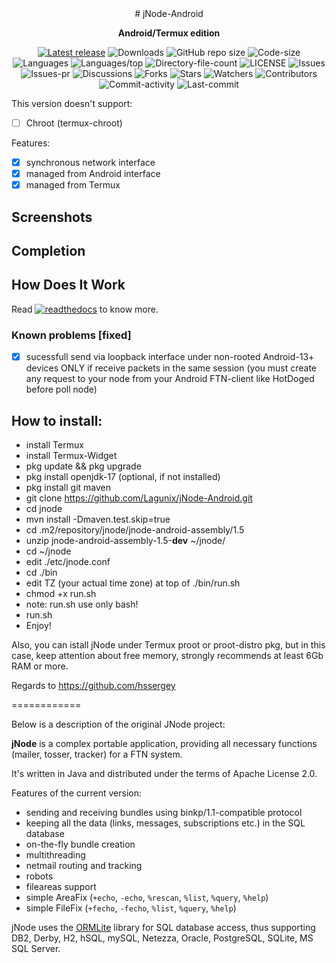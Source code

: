 <div align="center">
# jNode-Android

**Android/Termux edition**

[![Latest release](https://img.shields.io/github/v/release/lagunix/jnode-android?include_prereleases&label=latest%20release&style=for-the-badge)](https://github.com/lagunix/jnode-android/releases/latest)
![Downloads](https://img.shields.io/github/downloads/lagunix/jnode-android/total?style=for-the-badge)
![GitHub repo size](https://img.shields.io/github/repo-size/lagunix/jnode-android?style=for-the-badge)
![Code-size](https://shields.io/github/languages/code-size/lagunix/jnode-android?style=for-the-badge)
![Languages](https://shields.io/github/languages/count/lagunix/jnode-android?style=for-the-badge)
![Languages/top](https://shields.io/github/languages/top/lagunix/jnode-android?style=for-the-badge)
![Directory-file-count](https://shields.io/github/directory-file-count/lagunix/jnode-android?style=for-the-badge)
![LICENSE](https://img.shields.io/github/license/lagunix/jnode-android?color=blue&style=for-the-badge)
![Issues](https://shields.io/github/issues/Lagunix/jNode-Android?style=for-the-badge)
![Issues-pr](https://shields.io/github/issues-pr/Lagunix/jNode-Android?style=for-the-badge)
![Discussions](https://shields.io/github/discussions/Lagunix/jNode-Android?style=for-the-badge)
![Forks](https://shields.io/github/forks/Lagunix/jNode-Android?style=for-the-badge)
![Stars](https://shields.io/github/stars/lagunix/jnode-android?style=for-the-badge)
![Watchers](https://shields.io/github/watchers/lagunix/jnode-android?style=for-the-badge)
![Contributors](https://shields.io/github/contributors/lagunix/jnode-android?style=for-the-badge)
![Commit-activity](https://shields.io/github/commit-activity/w/lagunix/jnode-android?style=for-the-badge)
![Last-commit](https://shields.io/github/last-commit/Lagunix/jNode-Android?style=for-the-badge)
</div>

This version doesn't support:

- [ ] Chroot (termux-chroot)

Features:

- [x] synchronous network interface
- [x] managed from Android interface
- [x] managed from Termux

## Screenshots

## Completion

## How Does It Work

Read
[![readthedocs](https://shields.io/readthedocs/lagunix/jnode-android)](https://jnode-android.readthedocs.io)
to know more.

### Known problems [fixed]
- [x] sucessfull send via loopback interface under non-rooted Android-13+ devices ONLY if receive packets in the same session (you must create any request to your node from your Android FTN-client like HotDoged before poll node)

## How to install:
* install Termux
* install Termux-Widget
* pkg update && pkg upgrade
* pkg install openjdk-17 (optional, if not installed)
* pkg install git maven
* git clone https://github.com/Lagunix/jNode-Android.git
* cd jnode
* mvn install -Dmaven.test.skip=true
* cd .m2/repository/jnode/jnode-android-assembly/1.5
* unzip jnode-android-assembly-1.5-**dev** ~/jnode/
* cd ~/jnode 
* edit ./etc/jnode.conf
* cd ./bin
* edit TZ (your actual time zone) at top of ./bin/run.sh
* chmod +x run.sh
* note: run.sh use only bash!
* run.sh
* Enjoy!

Also, you can istall jNode under Termux proot or proot-distro pkg, but in this case, keep attention about free memory, strongly recommends at least 6Gb RAM or more.

Regards to https://github.com/hssergey

============

Below is a description of the original JNode project:

**jNode** is a complex portable application, providing all necessary functions (mailer, tosser, tracker) for a FTN system.

It's written in Java and distributed under the terms of Apache License 2.0.

Features of the current version:
- sending and receiving bundles using binkp/1.1-compatible protocol
- keeping all the data (links, messages, subscriptions etc.) in the SQL database
- on-the-fly bundle creation
- multithreading
- netmail routing and tracking
- robots
- fileareas support
- simple AreaFix (`+echo`, `-echo`, `%rescan`, `%list`, `%query`, `%help`)
- simple FileFix (`+fecho`, `-fecho`, `%list`, `%query`, `%help`)

jNode uses the [ORMLite](http://ormlite.com) library for SQL database access, thus supporting DB2, Derby, H2, hSQL, mySQL, Netezza, Oracle, PostgreSQL, SQLite, MS SQL Server.

